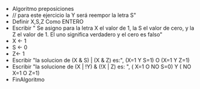 * Algoritmo preposiciones
* // para este ejercicio la Y será reempor la letra S"
* Definir X,S,Z Como ENTERO
* Escribir " Se asigno para la letra X el valor de 1, la S el valor de cero, y la Z el valor de 1. El uno significa verdadero y el cero es falso"
* X <- 1
* S <- 0
* Z<-  1
* Escribir "la solucion de (X & S) | (X & Z) es:", (X=1 Y S=1) O (X=1 Y Z=1)
* Escribir "la solucione de (X | !Y) & (!X | Z) es: ", ( X=1 O NO S=0)  Y ( NO X=1 O Z=1)
* FinAlgoritmo
